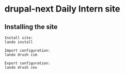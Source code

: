 # drupal-next Daily Intern site

## Installing the site

```
Install site:
lando install

Import configuration:
lando drush cim

Export configuration:
lando drush cex
```
